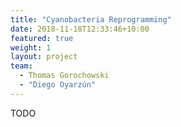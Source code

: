 ```yaml
---
title: "Cyanobacteria Reprogramming"
date: 2018-11-18T12:33:46+10:00
featured: true
weight: 1
layout: project
team:
  - Thomas Gorochowski
  - "Diego Oyarzún"
---
```


TODO
